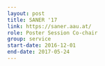 ```yaml
---
layout: post
title: SANER '17
link: https://saner.aau.at/
role: Poster Session Co-chair
group: service
start-date: 2016-12-01
end-date: 2017-05-24
---
```

